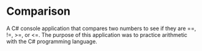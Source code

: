 # Comparison
A C# console application that compares two numbers to see if they are ==, !=, >=, or <=. The purpose of this application was to practice arithmetic with the C# programming language.
